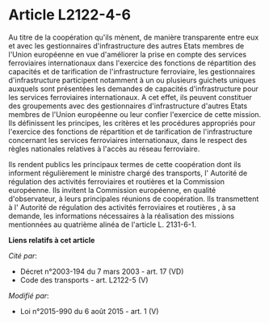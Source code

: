 # Article L2122-4-6

Au titre de la coopération qu'ils mènent, de manière transparente entre eux et avec les gestionnaires d'infrastructure des
autres Etats membres de l'Union européenne en vue d'améliorer la prise en compte des services ferroviaires internationaux
dans l'exercice des fonctions de répartition des capacités et de tarification de l'infrastructure ferroviaire, les
gestionnaires d'infrastructure participent notamment à un ou plusieurs guichets uniques auxquels sont présentées les demandes
de capacités d'infrastructure pour les services ferroviaires internationaux. A cet effet, ils peuvent constituer des
groupements avec des gestionnaires d'infrastructure d'autres Etats membres de l'Union européenne ou leur confier l'exercice
de cette mission. Ils définissent les principes, les critères et les procédures appropriés pour l'exercice des fonctions de
répartition et de tarification de l'infrastructure concernant les services ferroviaires internationaux, dans le respect des
règles nationales relatives à l'accès au réseau ferroviaire. 

Ils rendent publics les principaux termes de cette coopération dont ils informent régulièrement le ministre chargé des
transports, l'     Autorité de régulation des activités ferroviaires et routières  et la Commission européenne. Ils invitent
la Commission européenne, en qualité d'observateur, à leurs principales réunions de coopération. Ils transmettent à l'
Autorité de régulation des activités ferroviaires et routières , à sa demande, les informations nécessaires à la réalisation
des missions mentionnées au quatrième alinéa de l'article L. 2131-6-1.

**Liens relatifs à cet article**

_Cité par_:

  - Décret n°2003-194 du 7 mars 2003 - art. 17 (VD)
  - Code des transports - art. L2122-5 (V)

_Modifié par_:

  - Loi n°2015-990 du 6 août 2015 - art. 1 (V)

